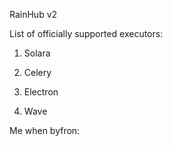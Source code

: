 RainHub v2 

List of officially supported executors:

1. Solara

2. Celery

3. Electron 

4. Wave

Me when byfron:
